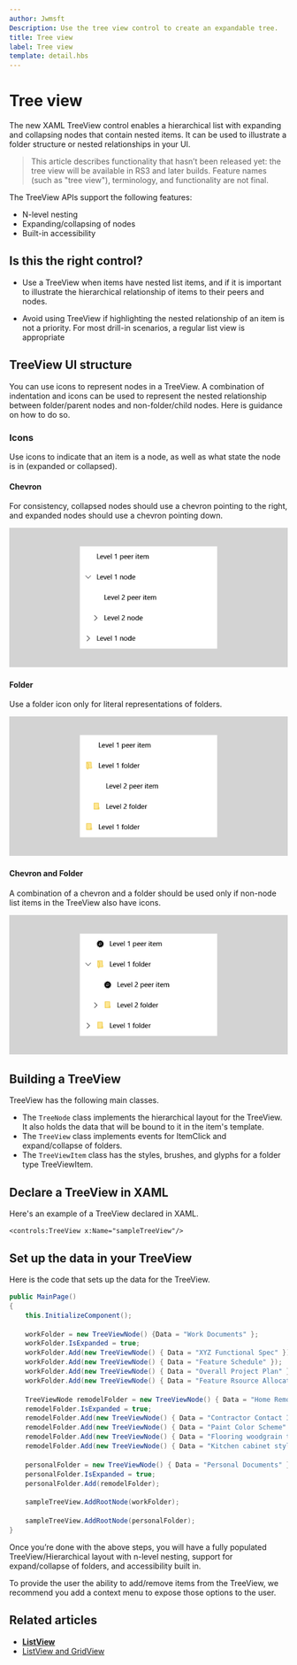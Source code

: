 ```yaml
---
author: Jwmsft
Description: Use the tree view control to create an expandable tree.
title: Tree view
label: Tree view
template: detail.hbs
---
```

# Tree view
<link rel="stylesheet" href="https://az835927.vo.msecnd.net/sites/uwp/Resources/css/custom.css">

The new XAML TreeView control enables a hierarchical list with expanding and collapsing nodes that contain nested items. It can be used to illustrate a folder structure or nested relationships in your UI.

>This article describes functionality that hasn’t been released yet: the tree view will be available in RS3 and later builds. Feature names (such as "tree view"), terminology, and functionality are not final.

The TreeView APIs support the following features:

- N-level nesting
- Expanding/collapsing of nodes
- Built-in accessibility

## Is this the right control?

- Use a TreeView when items have nested list items, and if it is important to illustrate the hierarchical relationship of items to their peers and nodes.

- Avoid using TreeView if highlighting the nested relationship of an item is not a priority. For most drill-in scenarios, a regular list view is appropriate

## TreeView UI structure

You can use icons to represent nodes in a TreeView. A combination of indentation and icons can be used to represent the nested relationship between
folder/parent nodes and non-folder/child nodes. Here is guidance on how to do so.

### Icons

Use icons to indicate that an item is a node, as well as what state the node is in (expanded or collapsed).

#### Chevron

For consistency, collapsed nodes should use a chevron pointing to the right, and expanded nodes should use a chevron pointing down.

![Usage of the Chevron icon in TreeView](images/treeview_chevron.png)

#### Folder

Use a folder icon only for literal representations of folders.

![Usage of the Folder icon in TreeView](images/treeview_folder.png)

#### Chevron and Folder

A combination of a chevron and a folder should be used only if non-node list items in the TreeView also have icons.

![Usage of the Chevron and Folder icons together in a TreeView](images/treeview_chevron_folder.png)

## Building a TreeView

TreeView has the following main classes.

- The `TreeNode` class implements the hierarchical layout for the TreeView. It also holds the data that will be bound to it in the item's template.
- The `TreeView` class implements events for ItemClick and expand/collapse of folders.
- The `TreeViewItem` class has the styles, brushes, and glyphs for a folder type TreeViewItem.

## Declare a TreeView in XAML

Here's an example of a TreeView declared in XAML.

```xaml
<controls:TreeView x:Name="sampleTreeView"/>
```

## Set up the data in your TreeView

Here is the code that sets up the data for the TreeView.

```csharp
public MainPage()
{
    this.InitializeComponent();

    workFolder = new TreeViewNode() {Data = "Work Documents" };
    workFolder.IsExpanded = true;
    workFolder.Add(new TreeViewNode() { Data = "XYZ Functional Spec" });  
    workFolder.Add(new TreeViewNode() { Data = "Feature Schedule" });                        
    workFolder.Add(new TreeViewNode() { Data = "Overall Project Plan" });
    workFolder.Add(new TreeViewNode() { Data = "Feature Rsource Allocation" });

    TreeViewNode remodelFolder = new TreeViewNode() { Data = "Home Remodel" };
    remodelFolder.IsExpanded = true;
    remodelFolder.Add(new TreeViewNode() { Data = "Contractor Contact Info" });
    remodelFolder.Add(new TreeViewNode() { Data = "Paint Color Scheme" });
    remodelFolder.Add(new TreeViewNode() { Data = "Flooring woodgrain type" });
    remodelFolder.Add(new TreeViewNode() { Data = "Kitchen cabinet style" });

    personalFolder = new TreeViewNode() { Data = "Personal Documents" };
    personalFolder.IsExpanded = true;
    personalFolder.Add(remodelFolder);

    sampleTreeView.AddRootNode(workFolder);

    sampleTreeView.AddRootNode(personalFolder);
}
```

Once you’re done with the above steps, you will have a fully populated TreeView/Hierarchical layout with n-level nesting, support for expand/collapse of folders, and accessibility built in.

To provide the user the ability to add/remove items from the TreeView, we recommend you add a context menu to expose those options to the user.


## Related articles
- [**ListView**](https://msdn.microsoft.com/library/windows/apps/windows.ui.xaml.controls.listview.aspx)
- [ListView and GridView](listview-and-gridview.md)
